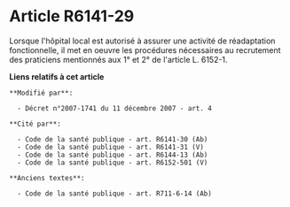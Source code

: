 # Article R6141-29

Lorsque l'hôpital local est autorisé à assurer une activité de réadaptation fonctionnelle, il met en oeuvre les procédures
nécessaires au recrutement des praticiens mentionnés aux 1° et 2° de l'article L. 6152-1.

**Liens relatifs à cet article**

	**Modifié par**:

	  - Décret n°2007-1741 du 11 décembre 2007 - art. 4

	**Cité par**:

	  - Code de la santé publique - art. R6141-30 (Ab)
	  - Code de la santé publique - art. R6141-31 (V)
	  - Code de la santé publique - art. R6144-13 (Ab)
	  - Code de la santé publique - art. R6152-501 (V)

	**Anciens textes**:

	  - Code de la santé publique - art. R711-6-14 (Ab)
